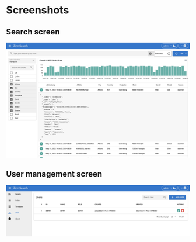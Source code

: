 # Screenshots

## Search screen

![Search screen](./images/search_screen.jpg)

## User management screen
![Users screen](./images/users_screen.jpg)

